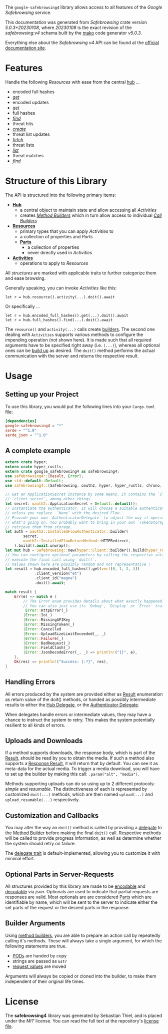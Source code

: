 <!---
DO NOT EDIT !
This file was generated automatically from 'src/generator/templates/api/README.md.mako'
DO NOT EDIT !
-->
The `google-safebrowsing4` library allows access to all features of the *Google Safebrowsing* service.

This documentation was generated from *Safebrowsing* crate version *5.0.3+20230108*, where *20230108* is the exact revision of the *safebrowsing:v4* schema built by the [mako](http://www.makotemplates.org/) code generator *v5.0.3*.

Everything else about the *Safebrowsing* *v4* API can be found at the
[official documentation site](https://developers.google.com/safe-browsing/).
# Features

Handle the following *Resources* with ease from the central [hub](https://docs.rs/google-safebrowsing4/5.0.3+20230108/google_safebrowsing4/Safebrowsing) ...

* encoded full hashes
 * [*get*](https://docs.rs/google-safebrowsing4/5.0.3+20230108/google_safebrowsing4/api::EncodedFullHashGetCall)
* encoded updates
 * [*get*](https://docs.rs/google-safebrowsing4/5.0.3+20230108/google_safebrowsing4/api::EncodedUpdateGetCall)
* full hashes
 * [*find*](https://docs.rs/google-safebrowsing4/5.0.3+20230108/google_safebrowsing4/api::FullHashFindCall)
* threat hits
 * [*create*](https://docs.rs/google-safebrowsing4/5.0.3+20230108/google_safebrowsing4/api::ThreatHitCreateCall)
* threat list updates
 * [*fetch*](https://docs.rs/google-safebrowsing4/5.0.3+20230108/google_safebrowsing4/api::ThreatListUpdateFetchCall)
* threat lists
 * [*list*](https://docs.rs/google-safebrowsing4/5.0.3+20230108/google_safebrowsing4/api::ThreatListListCall)
* threat matches
 * [*find*](https://docs.rs/google-safebrowsing4/5.0.3+20230108/google_safebrowsing4/api::ThreatMatchFindCall)




# Structure of this Library

The API is structured into the following primary items:

* **[Hub](https://docs.rs/google-safebrowsing4/5.0.3+20230108/google_safebrowsing4/Safebrowsing)**
    * a central object to maintain state and allow accessing all *Activities*
    * creates [*Method Builders*](https://docs.rs/google-safebrowsing4/5.0.3+20230108/google_safebrowsing4/client::MethodsBuilder) which in turn
      allow access to individual [*Call Builders*](https://docs.rs/google-safebrowsing4/5.0.3+20230108/google_safebrowsing4/client::CallBuilder)
* **[Resources](https://docs.rs/google-safebrowsing4/5.0.3+20230108/google_safebrowsing4/client::Resource)**
    * primary types that you can apply *Activities* to
    * a collection of properties and *Parts*
    * **[Parts](https://docs.rs/google-safebrowsing4/5.0.3+20230108/google_safebrowsing4/client::Part)**
        * a collection of properties
        * never directly used in *Activities*
* **[Activities](https://docs.rs/google-safebrowsing4/5.0.3+20230108/google_safebrowsing4/client::CallBuilder)**
    * operations to apply to *Resources*

All *structures* are marked with applicable traits to further categorize them and ease browsing.

Generally speaking, you can invoke *Activities* like this:

```Rust,ignore
let r = hub.resource().activity(...).doit().await
```

Or specifically ...

```ignore
let r = hub.encoded_full_hashes().get(...).doit().await
let r = hub.full_hashes().find(...).doit().await
```

The `resource()` and `activity(...)` calls create [builders][builder-pattern]. The second one dealing with `Activities`
supports various methods to configure the impending operation (not shown here). It is made such that all required arguments have to be
specified right away (i.e. `(...)`), whereas all optional ones can be [build up][builder-pattern] as desired.
The `doit()` method performs the actual communication with the server and returns the respective result.

# Usage

## Setting up your Project

To use this library, you would put the following lines into your `Cargo.toml` file:

```toml
[dependencies]
google-safebrowsing4 = "*"
serde = "^1.0"
serde_json = "^1.0"
```

## A complete example

```Rust
extern crate hyper;
extern crate hyper_rustls;
extern crate google_safebrowsing4 as safebrowsing4;
use safebrowsing4::{Result, Error};
use std::default::Default;
use safebrowsing4::{Safebrowsing, oauth2, hyper, hyper_rustls, chrono, FieldMask};

// Get an ApplicationSecret instance by some means. It contains the `client_id` and
// `client_secret`, among other things.
let secret: oauth2::ApplicationSecret = Default::default();
// Instantiate the authenticator. It will choose a suitable authentication flow for you,
// unless you replace  `None` with the desired Flow.
// Provide your own `AuthenticatorDelegate` to adjust the way it operates and get feedback about
// what's going on. You probably want to bring in your own `TokenStorage` to persist tokens and
// retrieve them from storage.
let auth = oauth2::InstalledFlowAuthenticator::builder(
        secret,
        oauth2::InstalledFlowReturnMethod::HTTPRedirect,
    ).build().await.unwrap();
let mut hub = Safebrowsing::new(hyper::Client::builder().build(hyper_rustls::HttpsConnectorBuilder::new().with_native_roots().https_or_http().enable_http1().build()), auth);
// You can configure optional parameters by calling the respective setters at will, and
// execute the final call using `doit()`.
// Values shown here are possibly random and not representative !
let result = hub.encoded_full_hashes().get(vec![0, 1, 2, 3])
             .client_version("et")
             .client_id("magna")
             .doit().await;

match result {
    Err(e) => match e {
        // The Error enum provides details about what exactly happened.
        // You can also just use its `Debug`, `Display` or `Error` traits
         Error::HttpError(_)
        |Error::Io(_)
        |Error::MissingAPIKey
        |Error::MissingToken(_)
        |Error::Cancelled
        |Error::UploadSizeLimitExceeded(_, _)
        |Error::Failure(_)
        |Error::BadRequest(_)
        |Error::FieldClash(_)
        |Error::JsonDecodeError(_, _) => println!("{}", e),
    },
    Ok(res) => println!("Success: {:?}", res),
}

```
## Handling Errors

All errors produced by the system are provided either as [Result](https://docs.rs/google-safebrowsing4/5.0.3+20230108/google_safebrowsing4/client::Result) enumeration as return value of
the doit() methods, or handed as possibly intermediate results to either the
[Hub Delegate](https://docs.rs/google-safebrowsing4/5.0.3+20230108/google_safebrowsing4/client::Delegate), or the [Authenticator Delegate](https://docs.rs/yup-oauth2/*/yup_oauth2/trait.AuthenticatorDelegate.html).

When delegates handle errors or intermediate values, they may have a chance to instruct the system to retry. This
makes the system potentially resilient to all kinds of errors.

## Uploads and Downloads
If a method supports downloads, the response body, which is part of the [Result](https://docs.rs/google-safebrowsing4/5.0.3+20230108/google_safebrowsing4/client::Result), should be
read by you to obtain the media.
If such a method also supports a [Response Result](https://docs.rs/google-safebrowsing4/5.0.3+20230108/google_safebrowsing4/client::ResponseResult), it will return that by default.
You can see it as meta-data for the actual media. To trigger a media download, you will have to set up the builder by making
this call: `.param("alt", "media")`.

Methods supporting uploads can do so using up to 2 different protocols:
*simple* and *resumable*. The distinctiveness of each is represented by customized
`doit(...)` methods, which are then named `upload(...)` and `upload_resumable(...)` respectively.

## Customization and Callbacks

You may alter the way an `doit()` method is called by providing a [delegate](https://docs.rs/google-safebrowsing4/5.0.3+20230108/google_safebrowsing4/client::Delegate) to the
[Method Builder](https://docs.rs/google-safebrowsing4/5.0.3+20230108/google_safebrowsing4/client::CallBuilder) before making the final `doit()` call.
Respective methods will be called to provide progress information, as well as determine whether the system should
retry on failure.

The [delegate trait](https://docs.rs/google-safebrowsing4/5.0.3+20230108/google_safebrowsing4/client::Delegate) is default-implemented, allowing you to customize it with minimal effort.

## Optional Parts in Server-Requests

All structures provided by this library are made to be [encodable](https://docs.rs/google-safebrowsing4/5.0.3+20230108/google_safebrowsing4/client::RequestValue) and
[decodable](https://docs.rs/google-safebrowsing4/5.0.3+20230108/google_safebrowsing4/client::ResponseResult) via *json*. Optionals are used to indicate that partial requests are responses
are valid.
Most optionals are are considered [Parts](https://docs.rs/google-safebrowsing4/5.0.3+20230108/google_safebrowsing4/client::Part) which are identifiable by name, which will be sent to
the server to indicate either the set parts of the request or the desired parts in the response.

## Builder Arguments

Using [method builders](https://docs.rs/google-safebrowsing4/5.0.3+20230108/google_safebrowsing4/client::CallBuilder), you are able to prepare an action call by repeatedly calling it's methods.
These will always take a single argument, for which the following statements are true.

* [PODs][wiki-pod] are handed by copy
* strings are passed as `&str`
* [request values](https://docs.rs/google-safebrowsing4/5.0.3+20230108/google_safebrowsing4/client::RequestValue) are moved

Arguments will always be copied or cloned into the builder, to make them independent of their original life times.

[wiki-pod]: http://en.wikipedia.org/wiki/Plain_old_data_structure
[builder-pattern]: http://en.wikipedia.org/wiki/Builder_pattern
[google-go-api]: https://github.com/google/google-api-go-client

# License
The **safebrowsing4** library was generated by Sebastian Thiel, and is placed
under the *MIT* license.
You can read the full text at the repository's [license file][repo-license].

[repo-license]: https://github.com/Byron/google-apis-rsblob/main/LICENSE.md

